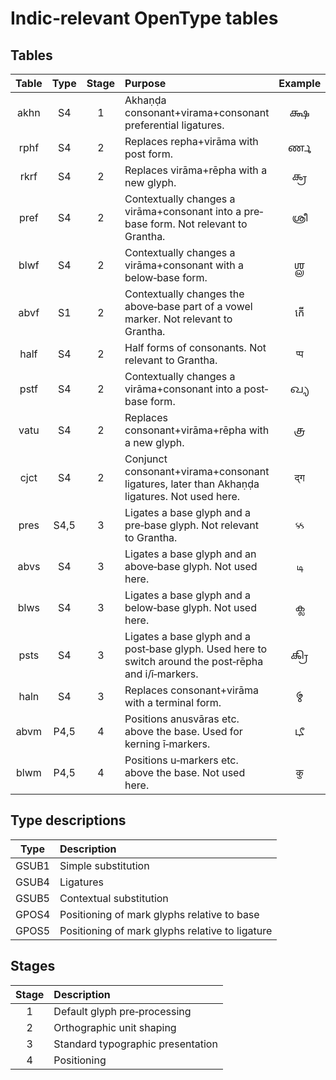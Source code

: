 # Indic‐relevant OpenType tables

## Tables

| Table | Type | Stage | Purpose | Example |
| :---: | :--: | :---: | :-------| :-----: |
| akhn  | S4   | 1     | Akhaṇḍa consonant+virama+consonant preferential ligatures. | 𑌕𑍍𑌷 |
| rphf  | S4   | 2     | Replaces repha+virāma with post form. | 𑌰𑍍𑌣 |
| rkrf  | S4   | 2     | Replaces virāma+rēpha with a new glyph. | 𑌕𑍍𑌰 |
| pref  | S4   | 2     | Contextually changes a virāma+consonant into a pre‐base form. Not relevant to Grantha. | ശ്രീ |
| blwf  | S4   | 2     | Contextually changes a virāma+consonant with a below‐base form. | 𑌶𑍍𑌲 |
| abvf  | S1   | 2     | Contextually changes the above‐base part of a vowel marker. Not relevant to Grantha. | កើ |
| half  | S4   | 2     | Half forms of consonants. Not relevant to Grantha. | प्प |
| pstf  | S4   | 2     | Contextually changes a virāma+consonant into a post‐base form. | 𑌖𑍍𑌯 |
| vatu  | S4   | 2     | Replaces consonant+virāma+rēpha with a new glyph. | 𑌤𑍍𑌰 |
| cjct  | S4   | 2     | Conjunct consonant+virama+consonant ligatures, later than Akhaṇḍa ligatures. Not used here. | द्ग |
| pres  | S4,5 | 3     | Ligates a base glyph and a pre‐base glyph. Not relevant to Grantha. | ક્ક |
| abvs  | S4   | 3     | Ligates a base glyph and an above‐base glyph. Not used here. | டி |
| blws  | S4   | 3     | Ligates a base glyph and a below‐base glyph. Not used here. | ക്ല |
| psts  | S4   | 3     | Ligates a base glyph and a post‐base glyph. Used here to switch around the post‐rēpha and i/ī‐markers. | 𑌕𑍍𑌰𑌿 |
| haln  | S4   | 3     | Replaces consonant+virāma with a terminal form. | 𑌮𑍍 |
| abvm  | P4,5 | 4     | Positions anusvāras etc. above the base. Used for kerning ī‐markers. | 𑌟𑍀 |
| blwm  | P4,5 | 4     | Positions u‐markers etc. above the base. Not used here. | कु |

## Type descriptions

| Type  | Description |
| :---: | :---------- |
| GSUB1 | Simple substitution |
| GSUB4 | Ligatures |
| GSUB5 | Contextual substitution |
| GPOS4 | Positioning of mark glyphs relative to base |
| GPOS5 | Positioning of mark glyphs relative to ligature |

## Stages

| Stage | Description |
| :---: | :---------- |
| 1     | Default glyph pre‐processing |
| 2     | Orthographic unit shaping |
| 3     | Standard typographic presentation |
| 4     | Positioning |
